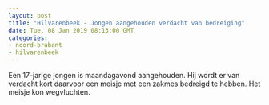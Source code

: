 ```yaml
---
layout: post
title: "Hilvarenbeek - Jongen aangehouden verdacht van bedreiging"
date: Tue, 08 Jan 2019 08:13:00 GMT
categories: 
- noord-brabant 
- hilvarenbeek 
---
```


Een 17-jarige jongen is maandagavond aangehouden. Hij wordt er van verdacht kort daarvoor een meisje met een zakmes bedreigd te hebben. Het meisje kon wegvluchten.
